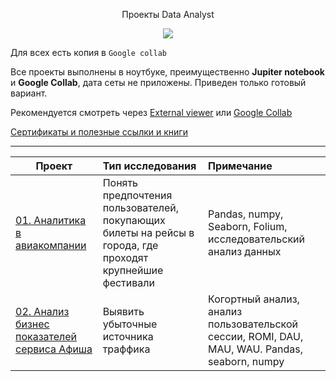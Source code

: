 <p align="center"> Проекты Data Analyst </p align="center">

<p align="center"><img src='https://i.ibb.co/gPkgtWX/shutterstock-669838285.jpg'></p>

Для всех есть копия в `Google collab`

Все проекты выполнены в ноутбуке, преимущественно **Jupiter notebook** и **Google Collab**, дата сеты не приложены. 
Приведен только готовый вариант. 

Рекомендуется смотреть через [External viewer](https://nbviewer.jupyter.org/github/ArtyKrafty/Data_science_projects/tree/9d86c5514664c670c928edbb1eb0f857e62e4e5e/) или [Google Collab](https://colab.research.google.com/)


[Сертификаты и полезные ссылки и книги](https://github.com/ArtyKrafty/Kraftyy/tree/main/certificates)
__________________________________________________________________________________________________________________________

| **Проект** | **Тип исследования** | **Примечание** |
| -------------------- | :--------------------- |:---------------------------|
| [01. Аналитика в авиакомпании](https://github.com/ArtyKrafty/Data_analyst_projects/tree/main/data_extraction_and_and_avia)|Понять предпочтения пользователей, покупающих билеты на рейсы в города, где проходят крупнейшие фестивали|Pandas, numpy, Seaborn, Folium, исследовательский анализ данных|
| [02. Анализ бизнес показателей сервиса Афиша](https://github.com/ArtyKrafty/Data_analyst_projects/tree/main/afisha_analys)|Выявить убыточные источника траффика|Когортный анализ, анализ пользовательской сессии, ROMI, DAU, MAU, WAU. Pandas, seaborn, numpy|
